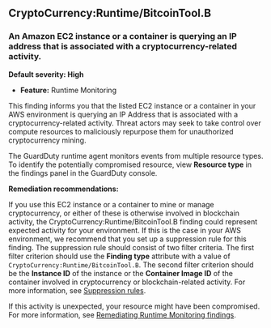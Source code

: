 

CryptoCurrency:Runtime/BitcoinTool.B
------------------------------------

### An Amazon EC2 instance or a container is querying an IP address that is associated with a cryptocurrency-related activity.

**Default severity: High**

* **Feature:** Runtime Monitoring

This finding informs you that the listed EC2 instance or a container in your AWS environment is querying an IP Address that is associated with a cryptocurrency-related activity. Threat actors may seek to take control over compute resources to maliciously repurpose them for unauthorized cryptocurrency mining.

The GuardDuty runtime agent monitors events from multiple resource types. To identify the potentially compromised resource, view **Resource type** in the findings panel in the GuardDuty console.

**Remediation recommendations:**

If you use this EC2 instance or a container to mine or manage cryptocurrency, or either of these is otherwise involved in blockchain activity, the CryptoCurrency:Runtime/BitcoinTool.B finding could represent expected activity for your environment. If this is the case in your AWS environment, we recommend that you set up a suppression rule for this finding. The suppression rule should consist of two filter criteria. The first filter criterion should use the **Finding type** attribute with a value of `CryptoCurrency:Runtime/BitcoinTool.B`. The second filter criterion should be the **Instance ID** of the instance or the **Container Image ID** of the container involved in cryptocurrency or blockchain-related activity. For more information, see [Suppression rules](https://docs.aws.amazon.com/guardduty/latest/ug/findings_suppression-rule.html).

If this activity is unexpected, your resource might have been compromised. For more information, see [Remediating Runtime Monitoring findings](https://docs.aws.amazon.com/guardduty/latest/ug/guardduty-remediate-runtime-monitoring.html).

